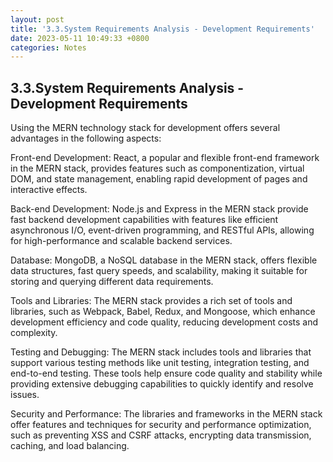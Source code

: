 ```yaml
---
layout: post
title: '3.3.System Requirements Analysis - Development Requirements'
date: 2023-05-11 10:49:33 +0800
categories: Notes
---
```


## 3.3.System Requirements Analysis - Development Requirements

Using the MERN technology stack for development offers several advantages in the following aspects:

Front-end Development: React, a popular and flexible front-end framework in the MERN stack, provides features such as componentization, virtual DOM, and state management, enabling rapid development of pages and interactive effects.

Back-end Development: Node.js and Express in the MERN stack provide fast backend development capabilities with features like efficient asynchronous I/O, event-driven programming, and RESTful APIs, allowing for high-performance and scalable backend services.

Database: MongoDB, a NoSQL database in the MERN stack, offers flexible data structures, fast query speeds, and scalability, making it suitable for storing and querying different data requirements.

Tools and Libraries: The MERN stack provides a rich set of tools and libraries, such as Webpack, Babel, Redux, and Mongoose, which enhance development efficiency and code quality, reducing development costs and complexity.

Testing and Debugging: The MERN stack includes tools and libraries that support various testing methods like unit testing, integration testing, and end-to-end testing. These tools help ensure code quality and stability while providing extensive debugging capabilities to quickly identify and resolve issues.

Security and Performance: The libraries and frameworks in the MERN stack offer features and techniques for security and performance optimization, such as preventing XSS and CSRF attacks, encrypting data transmission, caching, and load balancing.
